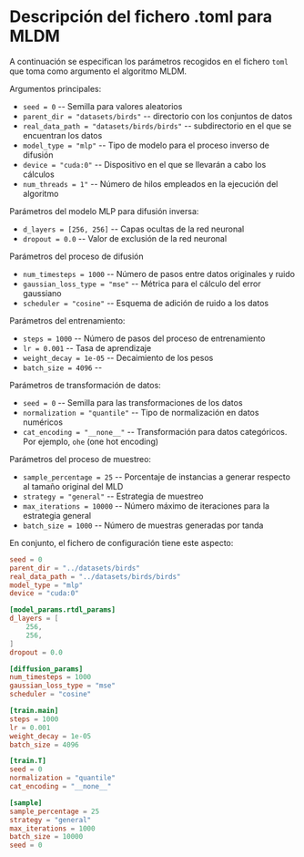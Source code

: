 # Descripción del fichero .toml para MLDM
A continuación se especifican los parámetros recogidos en el fichero `toml` que toma como argumento el algoritmo MLDM.

Argumentos principales:
- `seed = 0` -- Semilla para valores aleatorios
- `parent_dir = "datasets/birds"` -- directorio con los conjuntos de datos
- `real_data_path = "datasets/birds/birds"` -- subdirectorio en el que se encuentran los datos
- `model_type = "mlp"` -- Tipo de modelo para el proceso inverso de difusión
- `device = "cuda:0"` -- Dispositivo en el que se llevarán a cabo los cálculos
- `num_threads = 1"` -- Número de hilos empleados en la ejecución del algoritmo

Parámetros del modelo MLP para difusión inversa:
- `d_layers = [256, 256]` -- Capas ocultas de la red neuronal
- `dropout = 0.0` -- Valor de exclusión de la red neuronal

Parámetros del proceso de difusión
- `num_timesteps = 1000` -- Número de pasos entre datos originales y ruido
- `gaussian_loss_type = "mse"` -- Métrica para el cálculo del error gaussiano
- `scheduler = "cosine"` -- Esquema de adición de ruido a los datos

Parámetros del entrenamiento:
- `steps = 1000` -- Número de pasos del proceso de entrenamiento
- `lr = 0.001` -- Tasa de aprendizaje
- `weight_decay = 1e-05` -- Decaimiento de los pesos
- `batch_size = 4096` -- 

Parámetros de transformación de datos:
- `seed = 0` -- Semilla para las transformaciones de los datos
- `normalization = "quantile"` -- Tipo de normalización en datos numéricos
- `cat_encoding = "__none__"` -- Transformación para datos categóricos. Por ejemplo, `ohe` (one hot encoding)

Parámetros del proceso de muestreo:
- `sample_percentage = 25` -- Porcentaje de instancias a generar respecto al tamaño original del MLD
- `strategy = "general"` -- Estrategia de muestreo
- `max_iterations = 10000` -- Número máximo de iteraciones para la estrategia general
- `batch_size = 1000` -- Número de muestras generadas por tanda

En conjunto, el fichero de configuración tiene este aspecto:

```toml
seed = 0
parent_dir = "../datasets/birds"
real_data_path = "../datasets/birds/birds"
model_type = "mlp"
device = "cuda:0"

[model_params.rtdl_params]
d_layers = [
    256,
    256,
]
dropout = 0.0

[diffusion_params]
num_timesteps = 1000
gaussian_loss_type = "mse"
scheduler = "cosine"

[train.main]
steps = 1000
lr = 0.001
weight_decay = 1e-05
batch_size = 4096

[train.T]
seed = 0
normalization = "quantile"
cat_encoding = "__none__"

[sample]
sample_percentage = 25
strategy = "general"
max_iterations = 1000
batch_size = 10000
seed = 0
```